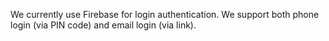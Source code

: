 We currently use Firebase for login authentication.
We support both phone login (via PIN code) and email login (via link).